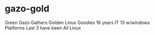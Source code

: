 # gazo-gold
Green Gazo Gathers Golden Linux Goodies
16 years IT 13 w/windows Platforms Last 3 have been All Linux
